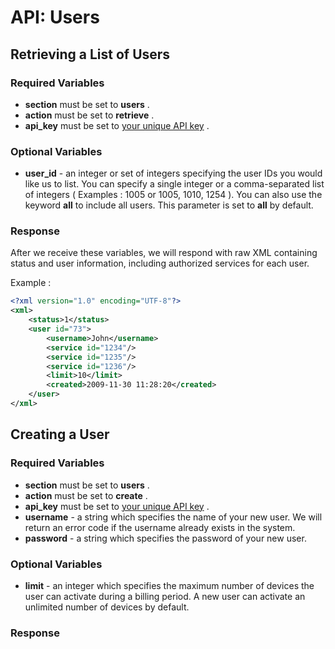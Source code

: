 <h1>API: Users</h1>

<h2>Retrieving a List of Users</h2>

<h3>Required Variables</h3>

* <b>section</b> must be set to <b>users</b> .
* <b>action</b> must be set to <b>retrieve</b> .
* <b>api_key</b> must be set to [your unique API key](../README.md#finding) .

<h3>Optional Variables</h3>

* <b>user_id</b> - an integer or set of integers specifying the user IDs you would like us to list. You can specify a single integer or a comma-separated list of integers ( Examples : 1005 or 1005, 1010, 1254 ). You can also use the keyword <b>all</b> to include all users. This parameter is set to <b>all</b> by default.

<h3>Response</h3>

After we receive these variables, we will respond with raw XML containing status and user information, including authorized services for each user.

Example :

~~~ .xml
<?xml version="1.0" encoding="UTF-8"?>
<xml>
    <status>1</status>
    <user id="73">
        <username>John</username>
        <service id="1234"/>
        <service id="1235"/>
        <service id="1236"/>
        <limit>10</limit>
        <created>2009-11-30 11:28:20</created>
    </user>
</xml>
~~~

<h2>Creating a User</h2>

<h3>Required Variables</h3>

* <b>section</b> must be set to <b>users</b> .
* <b>action</b> must be set to <b>create</b> .
* <b>api_key</b> must be set to [your unique API key](../README.md#finding) .
* <b>username</b> - a string which specifies the name of your new user. We will return an error code if the username already exists in the system.
* <b>password</b> - a string which specifies the password of your new user.

<h3>Optional Variables</h3>

* <b>limit</b> - an integer which specifies the maximum number of devices the user can activate during a billing period. A new user can activate an unlimited number of devices by default.

<h3>Response</h3>
